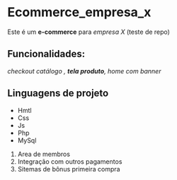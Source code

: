 # Ecommerce_empresa_x

Este é um **e-commerce** para *empresa X* (teste de repo)

## Funcionalidades:

_checkout catálogo , **tela produto**, home com banner_

## Linguagens de projeto

* Hmtl
* Css
* Js
* Php
* MySql

1. Area de membros
2. Integração com outros pagamentos
3. Sitemas de bônus primeira compra






